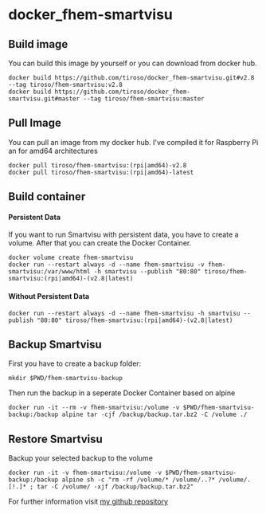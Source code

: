 # docker_fhem-smartvisu
## Build image
You can build this image by yourself or you can download from docker hub.
```
docker build https://github.com/tiroso/docker_fhem-smartvisu.git#v2.8 --tag tiroso/fhem-smartvisu:v2.8
docker build https://github.com/tiroso/docker_fhem-smartvisu.git#master --tag tiroso/fhem-smartvisu:master
```
## Pull Image
You can pull an image from my docker hub. I've compiled it for Raspberry Pi an for amd64 architectures
```
docker pull tiroso/fhem-smartvisu:(rpi|amd64)-v2.8
docker pull tiroso/fhem-smartvisu:(rpi|amd64)-latest
```
## Build container
#### Persistent Data
If you want to run Smartvisu with persistent data, you have to create a volume. After that you can create the Docker Container.
```
docker volume create fhem-smartvisu
docker run --restart always -d --name fhem-smartvisu -v fhem-smartvisu:/var/www/html -h smartvisu --publish "80:80" tiroso/fhem-smartvisu:(rpi|amd64)-(v2.8|latest)
```
#### Without Persistent Data
```
docker run --restart always -d --name fhem-smartvisu -h smartvisu --publish "80:80" tiroso/fhem-smartvisu:(rpi|amd64)-(v2.8|latest)
```
## Backup Smartvisu
First you have to create a backup folder:
```
mkdir $PWD/fhem-smartvisu-backup
```
Then run the backup in a seperate Docker Container based on alpine
```
docker run -it --rm -v fhem-smartvisu:/volume -v $PWD/fhem-smartvisu-backup:/backup alpine tar -cjf /backup/backup.tar.bz2 -C /volume ./
```
## Restore Smartvisu
Backup your selected backup to the volume
```
docker run -it -v fhem-smartvisu:/volume -v $PWD/fhem-smartvisu-backup:/backup alpine sh -c "rm -rf /volume/* /volume/..?* /volume/.[!.]* ; tar -C /volume/ -xjf /backup/backup.tar.bz2"
```
For further information visit [my github repository](https://github.com/tiroso/docker_fhem-smartvisu)
